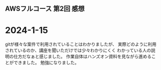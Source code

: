 ## AWSフルコース 第2回 感想
# 2024-1-15

gitが様々な案件で利用されていることはわかりましたが、
実際どのように利用されているのか、講座を聞いただけでは少々わかりにくく
わかっている人の説明の仕方だなぁと感じました。
作業自体はハンズオン資料を見ながら進めることができました。
勉強になりました。
